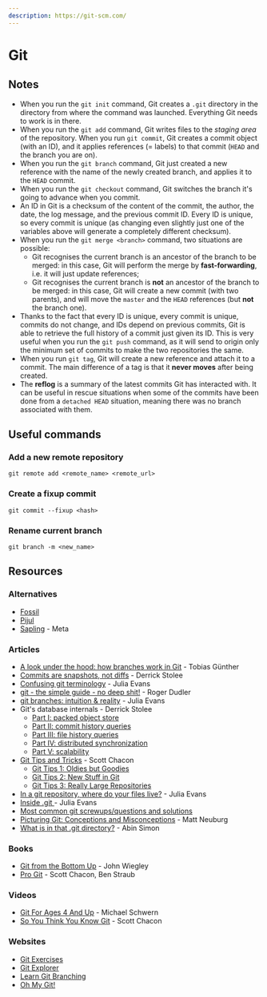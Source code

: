 ```yaml
---
description: https://git-scm.com/
---
```


# Git

## Notes

* When you run the `git init` command, Git creates a `.git` directory in the directory from where the command was launched. Everything Git needs to work is in there.
* When you run the `git add` command, Git writes files to the _staging area_ of the repository. When you run `git commit`, Git creates a commit object (with an ID), and it applies references (= labels) to that commit (`HEAD` and the branch you are on).
* When you run the `git branch` command, Git just created a new reference with the name of the newly created branch, and applies it to the `HEAD` commit.
* When you run the `git checkout` command, Git switches the branch it's going to advance when you commit.
* An ID in Git is a checksum of the content of the commit, the author, the date, the log message, and the previous commit ID. Every ID is unique, so every commit is unique (as changing even slightly just one of the variables above will generate a completely different checksum).
* When you run the `git merge <branch>` command, two situations are possible:
  * Git recognises the current branch is an ancestor of the branch to be merged: in this case, Git will perform the merge by **fast-forwarding**, i.e. it will just update references;
  * Git recognises the current branch is **not** an ancestor of the branch to be merged: in this case, Git will create a new commit (with two parents), and will move the `master` and the `HEAD` references (but **not** the branch one).
* Thanks to the fact that every ID is unique, every commit is unique, commits do not change, and IDs depend on previous commits, Git is able to retrieve the full history of a commit just given its ID. This is very useful when you run the `git push` command, as it will send to origin only the minimum set of commits to make the two repositories the same.
* When you run `git tag`, Git will create a new reference and attach it to a commit. The main difference of a tag is that it **never moves** after being created.
* The **reflog** is a summary of the latest commits Git has interacted with. It can be useful in rescue situations when some of the commits have been done from a `detached HEAD` situation, meaning there was no branch associated with them.

## Useful commands

### Add a new remote repository

`git remote add <remote_name> <remote_url>`

### Create a fixup commit

`git commit --fixup <hash>`

### Rename current branch

`git branch -m <new_name>`

## Resources

### Alternatives

* [Fossil](https://www.fossil-scm.org/home/doc/trunk/www/index.wiki)
* [Pijul](https://pijul.org/)
* [Sapling](https://sapling-scm.com/) - Meta

### Articles

* [A look under the hood: how branches work in Git](https://stackoverflow.blog/2021/04/05/a-look-under-the-hood-how-branches-work-in-git/) - Tobias Günther
* [Commits are snapshots, not diffs](https://github.blog/2020-12-17-commits-are-snapshots-not-diffs/) - Derrick Stolee
* [Confusing git terminology](https://jvns.ca/blog/2023/11/01/confusing-git-terminology/) - Julia Evans
* [git - the simple guide - no deep shit!](https://rogerdudler.github.io/git-guide/) - Roger Dudler
* [git branches: intuition & reality](https://jvns.ca/blog/2023/11/23/branches-intuition-reality/) - Julia Evans
* Git's database internals - Derrick Stolee
  * [Part I: packed object store](https://github.blog/2022-08-29-gits-database-internals-i-packed-object-store/)
  * [Part II: commit history queries](https://github.blog/2022-08-30-gits-database-internals-ii-commit-history-queries/)
  * [Part III: file history queries](https://github.blog/2022-08-31-gits-database-internals-iii-file-history-queries/)
  * [Part IV: distributed synchronization](https://github.blog/2022-09-01-gits-database-internals-iv-distributed-synchronization/)
  * [Part V: scalability](https://github.blog/2022-09-02-gits-database-internals-v-scalability/)
* [Git Tips and Tricks](https://blog.gitbutler.com/git-tips-and-tricks/) - Scott Chacon
  * [Git Tips 1: Oldies but Goodies](https://blog.gitbutler.com/git-tips-1-theres-a-git-config-for-that/)
  * [Git Tips 2: New Stuff in Git](https://blog.gitbutler.com/git-tips-2-new-stuff-in-git/)
  * [Git Tips 3: Really Large Repositories](https://blog.gitbutler.com/git-tips-3-really-large-repositories/)
* [In a git repository, where do your files live?](https://jvns.ca/blog/2023/09/14/in-a-git-repository--where-do-your-files-live-/) - Julia Evans
* [Inside .git ](https://jvns.ca/blog/2024/01/26/inside-git/)- Julia Evans
* [Most common git screwups/questions and solutions](https://41j.com/blog/2015/02/common-git-screwupsquestions-solutions/)
* [Picturing Git: Conceptions and Misconceptions](https://www.biteinteractive.com/picturing-git-conceptions-and-misconceptions/) - Matt Neuburg
* [What is in that .git directory?](https://blog.meain.io/2023/what-is-in-dot-git/) - Abin Simon

### Books

* [Git from the Bottom Up](https://jwiegley.github.io/git-from-the-bottom-up/) - John Wiegley
* [Pro Git](https://git-scm.com/book/en/v2) - Scott Chacon, Ben Straub

### Videos

* [Git For Ages 4 And Up](https://www.youtube.com/watch?v=1ffBJ4sVUb4) - Michael Schwern
* [So You Think You Know Git](https://www.youtube.com/watch?v=aolI\_Rz0ZqY) - Scott Chacon

### Websites

* [Git Exercises](https://gitexercises.fracz.com/)
* [Git Explorer](https://gitexplorer.com/)
* [Learn Git Branching](https://learngitbranching.js.org/)
* [Oh My Git!](https://ohmygit.org/)
